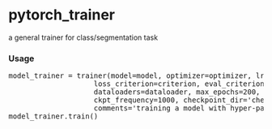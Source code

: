 # pytorch_trainer
a general trainer for class/segmentation task

### Usage
<pre>
model_trainer = trainer(model=model, optimizer=optimizer, lr_scheduler=lr_scheduler,
                    loss_criterion=criterion, eval_criterion=IoU, device=device,
                    dataloaders=dataloader, max_epochs=200, verbose_train = 1, verbose_val=100,
                    ckpt_frequency=1000, checkpoint_dir='checkpoints', max_iter=10000000,
                    comments='training a model with hyper-params: xxxxxx')
model_trainer.train()
<pre>
